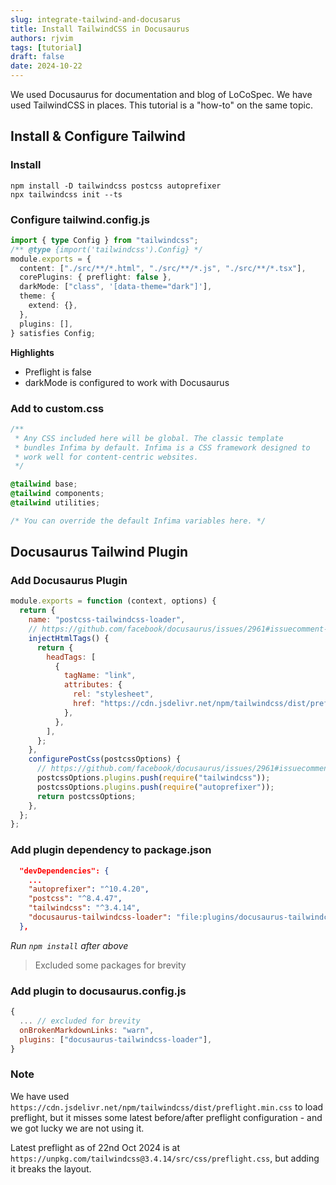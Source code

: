 ```yaml
---
slug: integrate-tailwind-and-docusarus
title: Install TailwindCSS in Docusaurus
authors: rjvim
tags: [tutorial]
draft: false
date: 2024-10-22
---
```


We used Docusaurus for documentation and blog of LoCoSpec. We have used TailwindCSS in places. This tutorial is a "how-to" on the same topic.

<!-- truncate -->

## Install & Configure Tailwind

### Install

```
npm install -D tailwindcss postcss autoprefixer
npx tailwindcss init --ts
```

### Configure tailwind.config.js

```ts
import { type Config } from "tailwindcss";
/** @type {import('tailwindcss').Config} */
module.exports = {
  content: ["./src/**/*.html", "./src/**/*.js", "./src/**/*.tsx"],
  corePlugins: { preflight: false },
  darkMode: ["class", '[data-theme="dark"]'],
  theme: {
    extend: {},
  },
  plugins: [],
} satisfies Config;
```

**Highlights**

- Preflight is false
- darkMode is configured to work with Docusaurus

### Add to custom.css

```css
/**
 * Any CSS included here will be global. The classic template
 * bundles Infima by default. Infima is a CSS framework designed to
 * work well for content-centric websites.
 */

@tailwind base;
@tailwind components;
@tailwind utilities;

/* You can override the default Infima variables here. */
```

## Docusaurus Tailwind Plugin

### Add Docusaurus Plugin

```js
module.exports = function (context, options) {
  return {
    name: "postcss-tailwindcss-loader",
    // https://github.com/facebook/docusaurus/issues/2961#issuecomment-1531243979
    injectHtmlTags() {
      return {
        headTags: [
          {
            tagName: "link",
            attributes: {
              rel: "stylesheet",
              href: "https://cdn.jsdelivr.net/npm/tailwindcss/dist/preflight.min.css",
            },
          },
        ],
      };
    },
    configurePostCss(postcssOptions) {
      // https://github.com/facebook/docusaurus/issues/2961#issuecomment-1531243979
      postcssOptions.plugins.push(require("tailwindcss"));
      postcssOptions.plugins.push(require("autoprefixer"));
      return postcssOptions;
    },
  };
};
```

### Add plugin dependency to package.json

```json
  "devDependencies": {
    ...
    "autoprefixer": "^10.4.20",
    "postcss": "^8.4.47",
    "tailwindcss": "^3.4.14",
    "docusaurus-tailwindcss-loader": "file:plugins/docusaurus-tailwindcss-loader"
  },
```

_Run `npm install` after above_

> Excluded some packages for brevity

### Add plugin to docusaurus.config.js

```js
{
  ... // excluded for brevity
  onBrokenMarkdownLinks: "warn",
  plugins: ["docusaurus-tailwindcss-loader"],
}
```

### Note

We have used `https://cdn.jsdelivr.net/npm/tailwindcss/dist/preflight.min.css` to load preflight, but it misses some latest before/after preflight configuration - and we got lucky we are not using it.

Latest preflight as of 22nd Oct 2024 is at `https://unpkg.com/tailwindcss@3.4.14/src/css/preflight.css`, but adding it breaks the layout.
